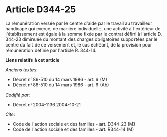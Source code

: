 # Article D344-25

La rémunération versée par le centre d'aide par le travail au travailleur handicapé qui exerce, de manière individuelle, une
activité à l'extérieur de l'établissement est égale à la somme fixée par le contrat défini à l'article D. 344-23 diminuée du
montant des charges obligatoires supportées par le centre du fait de ce versement et, le cas échéant, de la provision pour
rémunération définie par l'article R. 344-14.

**Liens relatifs à cet article**

_Anciens textes_:

  - Décret n°86-510 du 14 mars 1986 - art. 6 (M)
  - Décret n°86-510 du 14 mars 1986 - art. 6 (Ab)

_Codifié par_:

  - Décret n°2004-1136 2004-10-21

_Cite_:

  - Code de l'action sociale et des familles - art. D344-23 (M)
  - Code de l'action sociale et des familles - art. R344-14 (M)
